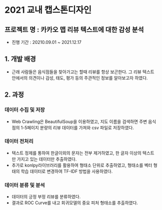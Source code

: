 # 2021 교내 캡스톤디자인

## 프로젝트 명 : 카카오 맵 리뷰 텍스트에 대한 감성 분석
- 진행 기간 : 20210.09.01 ~ 2021.12.17

## 1. 개발 배경
- 근래 사람들은 음식점들을 찾아가고는 할때 리뷰를 항상 보곤한다. 그 리뷰 텍스트 안에서의 의견이나 감성, 태도, 평가 등의 주관적인 정보를 알아보고자 하였다.

## 2. 과정
### 데이터 수집 및 저장
- Web Crawling은 BeautifulSoup을 이용하였고, 지도 이름을 검색하면 주변 음식점의 1-5페이지 분량의 리뷰 데이터를 가져와 csv 파일로 저장하였다.

### 데이터 전처리
- 텍스트 정제를 통하여 한글이외의 문자는 전부 제거하였고, 한 글자 이상의 텍스트만 가지고 있는 데이터만 추출하였다.
- 추가로 konlpy라이브러리를 활용하여 형태소 단위로 추출하였고, 형태소를 벡터 형태의 학습 데이터로 변경하여 TF-IDF 방법을 사용하였다.

### 데이터 분류 및 분석
- 데이터의 긍정 부정 리뷰를 분류하였다.
- 결과로 ROC Curve를 내고 회귀모델의 중요 피처 형태소를 추출하였다.

